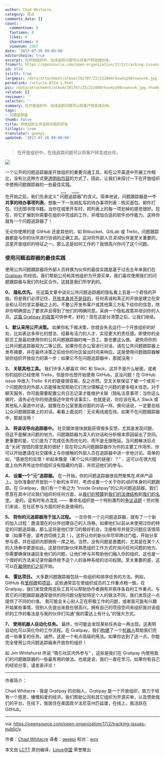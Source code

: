 ```yaml
---
author: Chad Whitacre
category: 观点
comments_data: []
count:
  commentnum: 0
  favtimes: 0
  likes: 0
  sharetimes: 0
  viewnum: 2367
date: '2017-07-26 09:00:00'
editorchoice: true
excerpt: 在开放组织中，在线追踪问题可以将客户转变成伙伴。
fromurl: https://opensource.com/open-organization/17/2/tracking-issues-publicly
id: 8724
islctt: true
largepic: /data/attachment/album/201707/25/222600rksw4zp98nswnvnk.jpg
permalink: /article-8724-1.html
pic: /data/attachment/album/201707/25/222600rksw4zp98nswnvnk.jpg.thumb.jpg
related: []
reviewer: ''
selector: ''
summary: 在开放组织中，在线追踪问题可以将客户转变成伙伴。
tags:
- 问题追踪器
thumb: false
title: 开放组织公开追踪问题的好处
titlepic: true
translator: geekpi
updated: '2017-07-26 09:00:00'
---
```



> 
> 在开放组织中，在线追踪问题可以将客户转变成伙伴。
> 
> 
> 


![](/data/attachment/album/201707/25/222600rksw4zp98nswnvnk.jpg)


一个公开的问题追踪器是开放组织的重要沟通工具，和在公开渠道中开展工作相比，没有比这种方式更[透明和包容](https://opensource.com/open-organization/resources/open-org-definition)的方式了。因此，让我们来探讨一下在开放组织中使用问题跟踪器的一些最佳实践。


在开始之前，我们先来定义“<ruby> 问题追踪器 <rt>  issue tracker </rt></ruby>”的含义。简单地说，问题跟踪器是**一个共享的待办事项列表**。想象一下一张胡乱写的待办事项列表：购买面包、邮件打包、归还图书馆书籍。当你在城里开车时，把列表上的每一项划掉的感觉很好。现在，将它扩展到你需要在组织中完成的工作，并增加合适的软件协作能力。这样你就有一个问题追踪器了！


无论你使用的是 GitHub 还是其他的，如 Bitbucket、GitLab 或 Trello，问题跟踪器都是与你的伙伴进行协调的正确工具。这对将外部人员*变成*伙伴是至关重要的，这是开放组织的特征之一。那么这是如何工作的？我很高兴你问了这个问题。


### 使用问题追踪器的最佳实践


使用公共问题跟踪器将外部人员转换为伙伴的最佳实践是基于过去五年来我们在 [Gratipay](https://gratipay.com/) 的经验。我们帮助公司和其他组织为开源买单，我们喜欢使用我们的问题跟踪器与我们的社区合作。这就是我们所学到的。


**0、 隐私优先。** 在这篇文章中谈论公共问题追踪器的隐私看上去是一个奇怪的开始。但是我们必须记住，[开放本身并不是目的](https://opensource.com/open-organization/16/9/openness-means-to-what-end)，任何真诚和真正的开放是建立在安全和认可的坚实基础之上的。不要公开发布客户或其他第三方私下给你的信息，除非你明确提出了要求并且得到了他们的明确同意。采纳一个隐私政策并培训你的人员。[这篇 Gratipay 的政策](http://inside.gratipay.com/howto/seek-consent)可供参考。好的！现在这部分清楚之后，让我们继续。


**1、 默认采用公开决策。** 如果你私下做决策，你就会失去运行一个开放组织的好处，比如表达多样化的想法、招募有活力的人才、实现更大的责任感。即使你的全职员工是最初使用你的公共问题跟踪器的唯一员工，那也要这么做。 避免将你的公共问题追踪器视为二等公民。如果你在办公室进行对话，请在公共问题跟踪器上发布摘要，并在最终决策之前给你的社区留出时间来响应。这是使用问题跟踪器解锁你组织开放权力的第一步：如果它不在问题追踪器中，那就没用！


**2、 关联其他工具。** 我们许多人都喜欢 IRC 和 Slack，这并不是什么秘密。或者你的组织已经使用 Trello，但是你也想开始使用 GitHub。这没问题！在 GitHub issue 中放入 Trello 卡片的链接很容易，反之亦然。交叉关联保证了被一个或另一个问题困住的外部人员能够发现帮助它们充分理解这个问题的更多相关信息。对于聊天服务，你可能需要配置公共日志记录才能维护关联（隐私注意事项：当你这么做时，请务必在你的频道描述中宣传该事实）。也就是说，你应该在私人 Slack 或其他私人渠道中对话，就像在办公室里面对面的对话一样。换句话说，一定要总结公众问题跟踪器上的对话。看看上面说的：无论离线或在线，如果不在问题跟踪器中，那就没用！


**3、 将谈话导向追踪器中。** 社交媒体很快就能获得很多反馈，尤其是发现问题，但这不是解决问题的地方。问题跟踪器为深入的对话和分析根本原因留出了空间。更重要的是，它们是为了完成任务而优化的，而不是无限拖延。当问题解决后点击“关闭”按钮的感觉真的很好！现在将公共问题跟踪器作为你的主要工作场所，你可以开始邀请在社交媒体上与你接触的外部人员在追踪器中进一步地讨论。简单的如，“感谢您的反馈！听起来像是（某个公共问题的链接）？” ，这可以在很大程度上向外界传达你的组织没有隐藏的内容，并欢迎他们的参与。


**4、 设置一个“元”追踪器。** 在一开始，你的问题追踪器很自然聚焦在*具体产品*上。当你准备好开放到一个新的水平时，考虑设置一个关于你的*组织*本身的问题跟踪。在 Gratipay，我们有一个称之为 “Inside Gratipay”的公共问题追踪器，我们愿意在其中讨论我们组织的任何方面，从[我们的预算](https://github.com/gratipay/inside.gratipay.com/issues/928)到[我们的法律结构](https://github.com/gratipay/inside.gratipay.com/issues/72)到[我们的名字](https://github.com/gratipay/inside.gratipay.com/issues/73)。 是的，这有时有点混乱 —— 重命名组织是一个特别激烈的[争议话题](http://bikeshed.com/)！但对我们来说，在社区参与方面的好处是值得的。


**5、 将你的元追踪器用于加入过程。** 一旦你有一个元问题追踪器，就有了一个新的加入过程：邀请潜在的伙伴创建自己的入场券。如果他们以前从未使用过你的特定的问题追踪器，那么这将是他们学习的极好机会。注册帐号并提交问题应该很简单（如果不是，请考虑切换工具！）。这将让你的新伙伴尽早跨过门槛，开始分享参与感，并在组织内部拥有一席之地。当然，没有问题是愚蠢的，尤其是在某个人的入场券中更是如此。这是你的新伙伴熟悉组织工作方式时询问任何问题的地方。你需要确保快速回复他们的问题，让他们参与并帮助他们融入你的组织。这也是一个很好的方法来记录你最终授予这个人的各种系统的访问权限。至关重要的是，这可以[在雇佣他们之前](https://opensource.com/open-organization/16/5/employees-let-them-hire-themselves)开始。


**6、 雷达项目。** 大多数问题跟踪器包括一些组织和排序任务的方法。例如，GitHub 有[里程碑](https://help.github.com/articles/creating-and-editing-milestones-for-issues-and-pull-requests/)和[项目](https://help.github.com/articles/about-projects/)。这些通常旨在使组织成员的工作重点相一致。在 Gratipay，我们发现使用这些工具可以帮助协作者拥有并排序各自的工作重点。与其它的问题跟踪器通常提供的将问题分配给特定个人的做法不同，我们发现这一点提供了不同的价值。 我可能会关心别人正在积极工作的问题，或者我可能有兴趣开始某些事情，但别人先提出来我也很高兴。拥有自己的项目空间来组织我对该组织的工作的看法是与我的伙伴们沟通“我的雷达上有什么”的强大方式。


**7、 使用机器人自动化任务。** 最终，你可能会发现某些任务会一再出现。这表明自动化可以简化你的工作流程。在 Gratipay，我们[构建](https://github.com/gratipay/bot)了一个[机器人](https://github.com/gratipay-bot)帮助我们完成一些重复的任务。诚然，这是一个有点高级的用法。如果你达到了这一点，你能完全使用公共问题追踪器来开放你的组织！


如 Jim Whitehurst 所说 “吸引社区内外参与” ，这些是我们在 Gratipay 内使用我们的问题跟踪器的一些最有用的做法。也就是说，我们一直在学习。如果你有自己的经验分享，请发表评论！




---


作者简介：


Chad Whitacre - 我是 Gratipay 的创始人，Gratipay 是一个开放组织，致力于培育一个感恩、慷慨和爱的经济。我们帮助公司和其它组织为开源买单，以及赞助我们的平台。在线下，我居住在美国宾夕法尼亚州匹兹堡，在线上，我活跃在 GitHub。




---


via: <https://opensource.com/open-organization/17/2/tracking-issues-publicly>


作者：[Chad Whitacre](https://opensource.com/users/whit537) 译者：[geekpi](https://github.com/geekpi) 校对：[wxy](https://github.com/wxy)


本文由 [LCTT](https://github.com/LCTT/TranslateProject) 原创编译，[Linux中国](https://linux.cn/) 荣誉推出